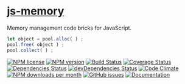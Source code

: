 [js-memory](http://aureooms.github.io/js-memory)
==

Memory management code bricks for JavaScript.

```js
let object = pool.alloc( ) ;
pool.free( object ) ;
pool.collect( ) ;
```

[![NPM license](https://img.shields.io/npm/l/@aureooms/js-memory.svg?style=flat)](https://raw.githubusercontent.com/aureooms/js-memory/master/LICENSE)
[![NPM version](https://img.shields.io/npm/v/@aureooms/js-memory.svg?style=flat)](https://www.npmjs.org/package/@aureooms/js-memory)
[![Build Status](https://img.shields.io/travis/aureooms/js-memory.svg?style=flat)](https://travis-ci.org/aureooms/js-memory)
[![Coverage Status](https://img.shields.io/coveralls/aureooms/js-memory.svg?style=flat)](https://coveralls.io/r/aureooms/js-memory)
[![Dependencies Status](https://img.shields.io/david/aureooms/js-memory.svg?style=flat)](https://david-dm.org/aureooms/js-memory#info=dependencies)
[![devDependencies Status](https://img.shields.io/david/dev/aureooms/js-memory.svg?style=flat)](https://david-dm.org/aureooms/js-memory#info=devDependencies)
[![Code Climate](https://img.shields.io/codeclimate/github/aureooms/js-memory.svg?style=flat)](https://codeclimate.com/github/aureooms/js-memory)
[![NPM downloads per month](https://img.shields.io/npm/dm/@aureooms/js-memory.svg?style=flat)](https://www.npmjs.org/package/@aureooms/js-memory)
[![GitHub issues](https://img.shields.io/github/issues/aureooms/js-memory.svg?style=flat)](https://github.com/aureooms/js-memory/issues)
[![Documentation](https://aureooms.github.io/js-memory/badge.svg)](https://aureooms.github.io/js-memory/source.html)
